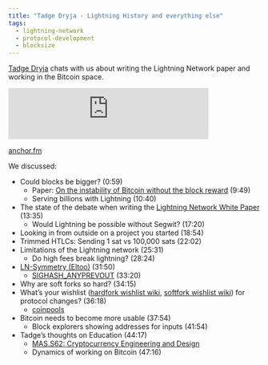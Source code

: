 ```yaml
---
title: "Tadge Dryja - Lightning History and everything else"
tags:
  - lightning-network
  - protocol-development
  - blocksize
---
```


[Tadge Dryja](https://twitter.com/tdryja) chats with us about writing the Lightning Network paper and working in the Bitcoin space.

<iframe src="https://podcasters.spotify.com/pod/show/chaincode/embed/episodes/Tadge-Dryja-and-Lightning-History-and-everything-else---Episode-31-e20udtf" height="102px" width="400px" frameborder="0" scrolling="no"></iframe>

[anchor.fm](https://podcasters.spotify.com/pod/show/chaincode/episodes/Tadge-Dryja-and-Lightning-History-and-everything-else---Episode-31-e20udtf)


We discussed:

- Could blocks be bigger? (0:59)
    - Paper: [On the instability of Bitcoin without the block reward](https://www.cs.princeton.edu/~smattw/CKWN-CCS16.pdf) (9:49)
    - Serving billions with Lightning (10:40)
- The state of the debate when writing the [Lightning Network White Paper](https://lightning.network/lightning-network-paper.pdf) (13:35)
    - Would Lightning be possible without Segwit? (17:20)
- Looking in from outside on a project you started (18:54)
- Trimmed HTLCs: Sending 1 sat vs 100,000 sats (22:02)
- Limitations of the Lightning network (25:31)
    - Do high fees break lightning? (28:24)
- [LN-Symmetry (Eltoo)](https://bitcoinops.org/en/topics/eltoo/) (31:50)
    - [SIGHASH\_ANYPREVOUT](https://bitcoinops.org/en/topics/sighash_anyprevout/) (33:20)
- Why are soft forks so hard? (34:15)
- What’s your wishlist ([hardfork wishlist wiki](https://en.bitcoin.it/wiki/Hardfork_Wishlist#:~:text=The%20Hardfork%20Wishlist%20is%20to,them%20to%20be%20invalid%20blocks), [softfork wishlist wiki](https://en.bitcoin.it/wiki/Softfork_wishlist)) for protocol changes? (36:18)
    - [coinpools](https://coinpool.dev/v0.1.pdf)
- Bitcoin needs to become more usable (37:54)
    - Block explorers showing addresses for inputs (41:54)
- Tadge’s thoughts on Education (44:17)
    - [MAS.S62: Cryptocurrency Engineering and Design](https://dci.mit.edu/research/2019/8/6/take-the-free-mit-open-course-taught-by-dcis-neha-narula-and-tadge-dryja-mass62-cryptocurrency-engineering-and-design)
    - Dynamics of working on Bitcoin (47:16)
